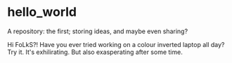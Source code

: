 # hello_world
A repository: the first; storing ideas, and maybe even sharing?

Hi FoLkS?!
Have you ever tried working on a colour inverted laptop all day? Try it. It's exhilirating. But also exasperating after some time.
